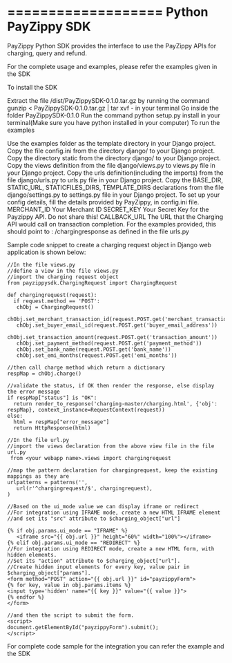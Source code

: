 ===================
Python PayZippy SDK
===================

PayZippy Python SDK provides the interface to use the PayZippy APIs for charging, query and refund.

For the complete usage and examples, please refer the examples given in the SDK

To install the SDK

Extract the file /dist/PayZippySDK-0.1.0.tar.gz by running the command gunzip < PayZippySDK-0.1.0.tar.gz | tar xvf - in your terminal
Go inside the folder PayZippySDK-0.1.0
Run the command python setup.py install in your terminal(Make sure you have python installed in your computer)
To run the examples

Use the examples folder as the template directory in your Django project.
Copy the file config.ini from the directory django/ to your Django project.
Copy the directory static from the directory django/ to your Django project.
Copy the views definition from the file django/views.py to views.py file in your Django project.
Copy the urls definition(including the imports) from the file django/urls.py to urls.py file in your Django project.
Copy the BASE_DIR, STATIC_URL, STATICFILES_DIRS, TEMPLATE_DIRS declarations from the file django/settings.py to settings.py file in your Django project.
To set up your config details, fill the details provided by PayZippy, in config.ini file.
MERCHANT_ID Your Merchant ID
SECRET_KEY Your Secret Key for the Payzippy API. Do not share this!
CALLBACK_URL The URL that the Charging API would call on transaction completion. For the examples provided, this should point to : /chargingresponse as defined in the file urls.py

Sample code snippet to create a charging request object in Django web application is shown below:

```
//In the file views.py
//define a view in the file views.py
//import the charging request object
from payzippysdk.ChargingRequest import ChargingRequest

def chargingrequest(request):
  if request.method == 'POST':
   chObj = ChargingRequest()
   chObj.set_merchant_transaction_id(request.POST.get('merchant_transaction_id'))
   chObj.set_buyer_email_id(request.POST.get('buyer_email_address'))
   chObj.set_transaction_amount(request.POST.get('transaction_amount'))
   chObj.set_payment_method(request.POST.get('payment_method'))
   chObj.set_bank_name(request.POST.get('bank_name'))
   chObj.set_emi_months(request.POST.get('emi_months'))

//then call charge method which return a dictionary
respMap = chObj.charge()

//validate the status, if OK then render the response, else display the error message
if respMap["status"] is "OK":
  return render_to_response('charging-master/charging.html', {'obj': respMap}, context_instance=RequestContext(request))
else:
  html = respMap["error_message"]
  return HttpResponse(html)

//In the file url.py
//import the views declaration from the above view file in the file url.py
 from <your webapp name>.views import chargingrequest

//map the pattern declaration for chargingrequest, keep the existing mappings as they are
urlpatterns = patterns('',
   url(r'^chargingrequest/$', chargingrequest),
)

//Based on the ui_mode value we can display iframe or redirect
//For integration using IFRAME mode, create a new HTML IFRAME element
//and set its "src" attribute to $charging_object["url"]

{% if obj.params.ui_mode == "IFRAME" %}
   <iframe src="{{ obj.url }}" height="60%" width="100%"></iframe>
{% elif obj.params.ui_mode == "REDIRECT" %}
//For integration using REDIRECT mode, create a new HTML form, with hidden elements.
//Set its "action" attribute to $charging_object["url"].
//Create hidden input elements for every key, value pair in $charging_object["params"]. 
<form method="POST" action="{{ obj.url }}" id="payzippyForm">
{% for key, value in obj.params.items %}
<input type='hidden' name="{{ key }}" value="{{ value }}">
{% endfor %}
</form>

//and then the script to submit the form.
<script>
document.getElementById("payzippyForm").submit();
</script>
```
For complete code sample for the integration you can refer the example and the SDK
